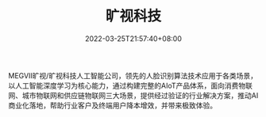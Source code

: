 ﻿---
weight: 
title: "旷视科技"
description: "MEGVII旷视/旷视科技人工智能公司，领先的人脸识别算法技术应用于各类场景，以人工智能深度学习为核心能力，通过构建完整的AIoT产品体系，面向消费物联网、城市物联网和供应链物联网三大场景，提供经过验证的行业解决方案，推动AI商业化落地，帮助行业客户及终端用户降本增效，并带来极致体验。"
date: 2022-03-25T21:57:40+08:00
lastmod: 2022-03-25T16:45:40+08:00
draft: false
authors: ["Metabd"]
featuredImage: "198.png"
link: "https://megvii.com/"
tags: ["旷视科技","人工智能"]
categories: ["navigation"]
navigation: ["人工智能"]
lightgallery: true
toc: true
pinned: false
recommend: false
recommend1: false
---
MEGVII旷视/旷视科技人工智能公司，领先的人脸识别算法技术应用于各类场景，以人工智能深度学习为核心能力，通过构建完整的AIoT产品体系，面向消费物联网、城市物联网和供应链物联网三大场景，提供经过验证的行业解决方案，推动AI商业化落地，帮助行业客户及终端用户降本增效，并带来极致体验。
